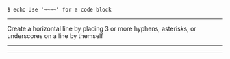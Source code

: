 
~~~~
$ echo Use '~~~~' for a code block
~~~~

----
Create a horizontal line by placing 3 or more hyphens, asterisks,
or underscores on a line by themself
***
___
